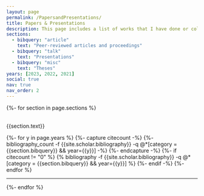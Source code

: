 ```yaml
---
layout: page
permalink: /PapersandPresentations/
title: Papers & Presentations
description: This page includes a list of works that I have done or collaborated on. You can download the documents to read them in full. Feel free to email me if a link breaks or if you want a copy of any materials.
sections:
  - bibquery: "article"
    text: "Peer-reviewed articles and proceedings"
  - bibquery: "talk"
    text: "Presentations"
  - bibquery: "misc"
    text: "Theses"
years: [2023, 2022, 2021]
social: true
nav: true
nav_order: 2
---
```



<div class="publications">

{%- for section in page.sections %}
  <a id="{{section.text}}"></a>
  <br>
  <br>
  <p class="bibtitle">{{section.text}}</p>
  {%- for y in page.years %}
    {%- capture citecount -%}
    {%- bibliography_count -f {{site.scholar.bibliography}} -q @*[category = {{section.bibquery}} && year={{y}}] -%}
    {%- endcapture -%}
    {%- if citecount != "0" %}
      {% bibliography -f {{site.scholar.bibliography}} -q @*[category = {{section.bibquery}} && year={{y}}] %}
    {%- endif -%}
  {%- endfor %}
  <hr>
{%- endfor %}

</div>